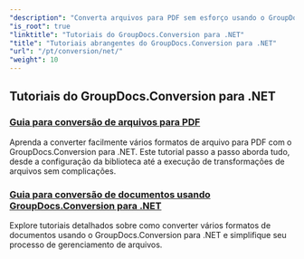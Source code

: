```yaml
---
"description": "Converta arquivos para PDF sem esforço usando o GroupDocs.Conversion para .NET. Simplifique o gerenciamento de documentos com opções personalizáveis."
"is_root": true
"linktitle": "Tutoriais do GroupDocs.Conversion para .NET"
"title": "Tutoriais abrangentes do GroupDocs.Conversion para .NET"
"url": "/pt/conversion/net/"
"weight": 10
---
```


## Tutoriais do GroupDocs.Conversion para .NET
### [Guia para conversão de arquivos para PDF](./guide-to-file-conversion-to-pdf/)
Aprenda a converter facilmente vários formatos de arquivo para PDF com o GroupDocs.Conversion para .NET. Este tutorial passo a passo aborda tudo, desde a configuração da biblioteca até a execução de transformações de arquivos sem complicações.
### [Guia para conversão de documentos usando GroupDocs.Conversion para .NET](./guide-to-document-conversion/)
Explore tutoriais detalhados sobre como converter vários formatos de documentos usando o GroupDocs.Conversion para .NET e simplifique seu processo de gerenciamento de arquivos.